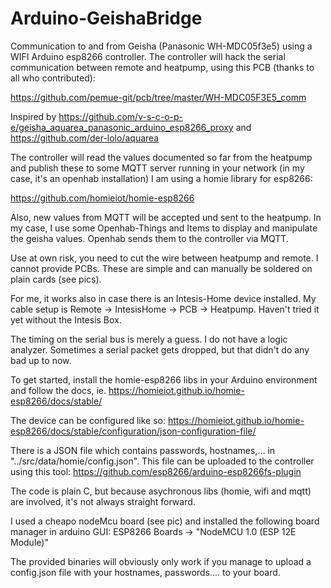 # Arduino-GeishaBridge

Communication to and from Geisha (Panasonic WH-MDC05f3e5) using a WIFI Arduino esp8266 controller.
The controller will hack the serial communication between remote and heatpump, using this PCB 
(thanks to all who contributed):

https://github.com/pemue-git/pcb/tree/master/WH-MDC05F3E5_comm

Inspired by 
https://github.com/v-s-c-o-p-e/geisha_aquarea_panasonic_arduino_esp8266_proxy
and 
https://github.com/der-lolo/aquarea

The controller will read the values documented so far from the heatpump and publish these to
some MQTT server running in your network (in my case, it's an openhab installation)
I am using a homie library for esp8266:

https://github.com/homieiot/homie-esp8266

Also, new values from MQTT will be accepted und sent to the heatpump.
In my case, I use some Openhab-Things and Items to display and manipulate the geisha values. 
Openhab sends them to the controller via MQTT.

Use at own risk, you need to cut the wire between heatpump and remote. 
I cannot provide PCBs. These are simple and can manually be soldered on plain cards (see pics).

For me, it works also in case there is an Intesis-Home device installed. My cable setup is 
Remote -> IntesisHome -> PCB -> Heatpump. Haven't tried it yet without the Intesis Box. 

The timing on the serial bus is merely a guess. I do not have a logic analyzer. Sometimes a serial packet gets dropped, but 
that didn't do any bad up to now.

To get started, install the homie-esp8266 libs in your Arduino environment
and follow the docs, ie. https://homieiot.github.io/homie-esp8266/docs/stable/

The device can be configured like so: https://homieiot.github.io/homie-esp8266/docs/stable/configuration/json-configuration-file/

There is a JSON file which contains passwords, hostnames,... in "../src/data/homie/config.json". This file can be uploaded to the controller using this tool: https://github.com/esp8266/arduino-esp8266fs-plugin

The code is plain C, but because asychronous libs (homie, wifi and mqtt) are involved, it's not always straight forward.

I used a cheapo nodeMcu board (see pic) and installed the following board manager in arduino GUI:
ESP8266 Boards -> "NodeMCU 1.0 (ESP 12E Module)"

The provided binaries will obviously only work if you manage to upload a config.json file with your hostnames, passwords.... to your board.
